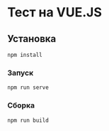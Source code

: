 # Тест на VUE.JS

## Установка
```
npm install
```

### Запуск
```
npm run serve
```

### Сборка
```
npm run build
```

 
